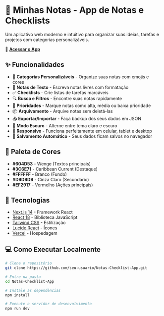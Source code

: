 # 📝 Minhas Notas - App de Notas e Checklists

Um aplicativo web moderno e intuitivo para organizar suas ideias, tarefas e projetos com categorias personalizáveis.

🔗 **[Acessar o App](https://notas-checklist-app.vercel.app)**

## ✨ Funcionalidades

- 📂 **Categorias Personalizáveis** - Organize suas notas com emojis e cores
- 📝 **Notas de Texto** - Escreva notas livres com formatação
- ✅ **Checklists** - Crie listas de tarefas marcáveis
- 🔍 **Busca e Filtros** - Encontre suas notas rapidamente
- 🎯 **Prioridades** - Marque notas como alta, média ou baixa prioridade
- 📦 **Arquivamento** - Arquive notas sem deletá-las
- 📤 **Exportar/Importar** - Faça backup dos seus dados em JSON
- 🌙 **Modo Escuro** - Alterne entre tema claro e escuro
- 📱 **Responsivo** - Funciona perfeitamente em celular, tablet e desktop
- 💾 **Salvamento Automático** - Seus dados ficam salvos no navegador

## 🎨 Paleta de Cores

- **#604D53** - Wenge (Textos principais)
- **#3C6E71** - Caribbean Current (Destaque)
- **#FFFFFF** - Branco (Fundo)
- **#D9D9D9** - Cinza Claro (Secundário)
- **#EF2917** - Vermelho (Ações principais)

## 🚀 Tecnologias

- [Next.js 14](https://nextjs.org/) - Framework React
- [React 18](https://react.dev/) - Biblioteca JavaScript
- [Tailwind CSS](https://tailwindcss.com/) - Estilização
- [Lucide React](https://lucide.dev/) - Ícones
- [Vercel](https://vercel.com/) - Hospedagem

## 💻 Como Executar Localmente
```bash
# Clone o repositório
git clone https://github.com/seu-usuario/Notas-Checklist-App.git

# Entre na pasta
cd Notas-Checklist-App

# Instale as dependências
npm install

# Execute o servidor de desenvolvimento
npm run dev
